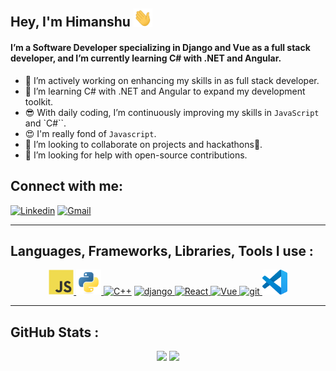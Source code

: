 ## Hey, I'm Himanshu <img src="https://raw.githubusercontent.com/ABSphreak/ABSphreak/master/gifs/Hi.gif" width="30px">


#### I’m a Software Developer specializing in Django and Vue as a full stack developer, and I’m currently learning C# with .NET and Angular.


- 🔭 I’m actively working on enhancing my skills in as full stack developer.
- 🌱  I’m learning C# with .NET and Angular to expand my development toolkit.
- 😎 With daily coding, I’m continuously improving my skills in `JavaScript` and `C#``.
- 😍 I'm really fond of `Javascript`.
- 👯 I’m looking to collaborate on projects and hackathons🤝.
- 🤔 I’m looking for help with open-source contributions.


## Connect with me:

[![Linkedin](https://img.shields.io/badge/-himanshu-blue?style=flat-square&logo=Linkedin&logoColor=white&link=https://www.linkedin.com/in/himanshu-bohra-563869156/)](https://www.linkedin.com/in/himanshu-bohra-563869156/)
[![Gmail](https://img.shields.io/badge/-himanshubohra206@gmail.com-c14438?style=flat-square&logo=Gmail&logoColor=white&link=mailto:himanshubohra206@gmail.com)](mailto:himanshubohra206@gmail.com)

 
----

          
## Languages, Frameworks, Libraries, Tools I use :

<p align="center">
<a href="https://developer.mozilla.org/en-US/docs/Web/JavaScript" target="_blank"> <img src="https://raw.githubusercontent.com/devicons/devicon/master/icons/javascript/javascript-original.svg" alt="javascript" width="40" height="40"/> </a> 
 <a href="https://www.python.org" target="_blank"> <img src="https://raw.githubusercontent.com/devicons/devicon/master/icons/python/python-original.svg" alt="python" width="40" height="40"/> </a>
<a href="https://cplusplus.com/"><img width="35" alt="C++" src="https://isocpp.org/assets/images/cpp_logo.png"></a>
<a href="https://www.djangoproject.com/" target="_blank"> <img src="https://www.vectorlogo.zone/logos/djangoproject/djangoproject-ar21.svg" alt="django" width="70" height="40"/> </a>
<a href="https://react.dev/" target="_blank"> <img src="https://upload.wikimedia.org/wikipedia/commons/thumb/a/a7/React-icon.svg/512px-React-icon.svg.png" alt="React" width="40" height="40"/> </a>
<a href="https://vuejs.org/" target="_blank"> <img src="https://upload.wikimedia.org/wikipedia/commons/thumb/9/95/Vue.js_Logo_2.svg/512px-Vue.js_Logo_2.svg.png" alt="Vue" width="40"/> </a>
<a href="https://git-scm.com/" target="_blank"> <img src="https://www.vectorlogo.zone/logos/git-scm/git-scm-icon.svg" alt="git" width="40" height="40"/> </a>
<a href="https://code.visualstudio.com/" target="_blank"> <img src="https://raw.githubusercontent.com/github/explore/80688e429a7d4ef2fca1e82350fe8e3517d3494d/topics/visual-studio-code/visual-studio-code.png" alt="git" width="40" height="40"/> </a> 

</p>

----

## GitHub Stats :

<p align="center">
  
  <img src="https://github-readme-stats.vercel.app/api?username=himanshubohra13&hide=stars&show_icons=true&count_private=true&theme=tokyonight&line_height=32">
  <img src="https://github-readme-stats.vercel.app/api/top-langs/?username=himanshubohra13&theme=tokyonight">

</p>


